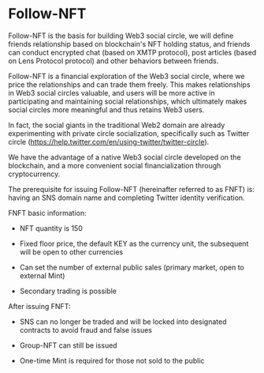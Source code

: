 # Follow-NFT

Follow-NFT is the basis for building Web3 social circle, we will define friends relationship based on blockchain's NFT holding status, and friends can conduct encrypted chat (based on XMTP protocol), post articles (based on Lens Protocol protocol) and other behaviors between friends.

Follow-NFT is a financial exploration of the Web3 social circle, where we price the relationships and can trade them freely. This makes relationships in Web3 social circles valuable, and users will be more active in participating and maintaining social relationships, which ultimately makes social circles more meaningful and thus retains Web3 users.

In fact, the social giants in the traditional Web2 domain are already experimenting with private circle socialization, specifically such as Twitter circle (https://help.twitter.com/en/using-twitter/twitter-circle).



We have the advantage of a native Web3 social circle developed on the blockchain, and a more convenient social financialization through cryptocurrency.



The prerequisite for issuing Follow-NFT (hereinafter referred to as FNFT) is: having an SNS domain name and completing Twitter identity verification.



FNFT basic information:

- NFT quantity is 150

- Fixed floor price, the default KEY as the currency unit, the subsequent will be open to other currencies

- Can set the number of external public sales (primary market, open to external Mint)

- Secondary trading is possible

After issuing FNFT:

- SNS can no longer be traded and will be locked into designated contracts to avoid fraud and false issues

- Group-NFT can still be issued

- One-time Mint is required for those not sold to the public
